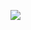 ![](https://github-readme-stats.vercel.app/api?username=HugoDerigny&show_icons=true&count_private=true&theme=tokyoonnight)
